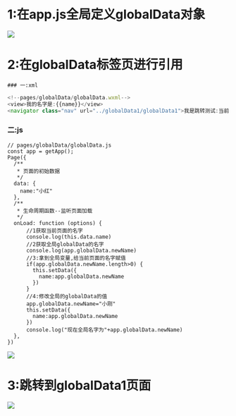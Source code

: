 # 1:在app.js全局定义globalData对象

![](https://ae01.alicdn.com/kf/Hf85189d5ea3a46f09aed9c0faa1e8b6c9.jpg)

# 2:在globalData标签页进行引用

	### 一:xml

```javascript
<!--pages/globalData/globalData.wxml-->
<view>我的名字是:{{name}}</view>
<navigator class="nav" url="../globalData1/globalData1">我是跳转测试:当前页面globalData值修改了--在另一个页面,globalData全局的值有没有修改</navigator>
```

### 二:js

```
// pages/globalData/globalData.js
const app = getApp();
Page({
  /**
   * 页面的初始数据
   */
  data: {
    name:"小红"
  },
  /**
   * 生命周期函数--监听页面加载
   */
  onLoad: function (options) {
      //1获取当前页面的名字
      console.log(this.data.name)
      //2获取全局globalData的名字
      console.log(app.globalData.newName)
      //3:拿到全局变量,给当前页面的名字赋值
      if(app.globalData.newName.length>0) {
        this.setData({
          name:app.globalData.newName
        })
      }
      //4:修改全局的globalData的值
      app.globalData.newName="小刚"
      this.setData({
        name:app.globalData.newName
      })
      console.log("现在全局名字为"+app.globalData.newName)
  },
})
```

![](https://ae01.alicdn.com/kf/H7e8c453bf2544babb808c94c4224d28ei.jpg)

# 3:跳转到globalData1页面

![](https://ae01.alicdn.com/kf/H32182ee9094b407baf5d6b26a0a082c8j.jpg)